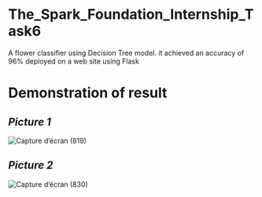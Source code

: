 # The_Spark_Foundation_Internship_Task6
A flower classifier using Decision Tree model. it achieved an accuracy of 96% deployed on a web site using Flask

# Demonstration of result
## ***Picture 1***
![Capture d’écran (819)](https://github.com/YounesGuendoul/the_spark_foundation_internship_task6/assets/123268300/f536917a-1b9a-419c-a8a5-2637ca33f733)

## ***Picture 2***
![Capture d’écran (830)](https://github.com/YounesGuendoul/the_spark_foundation_internship_task6/assets/123268300/eebcdb5a-b488-4a49-879f-c8f132f8f842)
